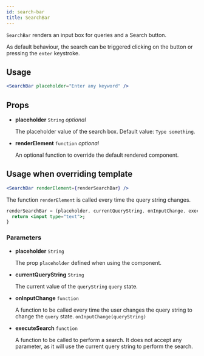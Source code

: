 ```yaml
---
id: search-bar
title: SearchBar
---
```


`SearchBar` renders an input box for queries and a Search button.

As default behaviour, the search can be triggered clicking on the button or pressing the `enter` keystroke.

## Usage

```jsx
<SearchBar placeholder="Enter any keyword" />
```

## Props

* **placeholder** `String` *optional*

  The placeholder value of the search box. Default value: `Type something`.

* **renderElement** `function` *optional*

  An optional function to override the default rendered component.

## Usage when overriding template

```jsx
<SearchBar renderElement={renderSearchBar} />
```

The function `renderElement` is called every time the query string changes.

```jsx
renderSearchBar = (placeholder, currentQueryString, onInputChange, executeSearch) => {
  return <input type="text">;
}
```

### Parameters

* **placeholder** `String`

  The prop `placeholder` defined when using the component.

* **currentQueryString** `String`

  The current value of the `queryString` `query` state.

* **onInputChange** `function`

  A function to be called every time the user changes the query string to change the `query` state. `onInputChange(queryString)`

* **executeSearch** `function`

  A function to be called to perform a search. It does not accept any parameter, as it will use the current query
  string to perform the search.
